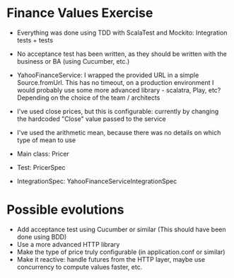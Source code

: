 Finance Values Exercise
=======================

- Everything was done using TDD with ScalaTest and Mockito: Integration tests + tests
- No acceptance test has been written, as they should be written with the business or BA (using Cucumber, etc.)
- YahooFinanceService: I wrapped the provided URL in a simple Source.fromUrl. This has no timeout, on a production environment I would probably use some more advanced library - scalatra, Play, etc? Depending on the choice of the team / architects
- I've used close prices, but this is configurable: currently by changing the hardcoded "Close" value passed to the service
- I've used the arithmetic mean, because there was no details on which type of mean to use

- Main class: Pricer
- Test: PricerSpec
- IntegrationSpec: YahooFinanceServiceIntegrationSpec


Possible evolutions
===================

- Add acceptance test using Cucumber or similar (This should have been done using BDD)
- Use a more advanced HTTP library
- Make the type of price truly configurable (in application.conf or similar)
- Make it reactive: handle futures from the HTTP layer, maybe use concurrency to compute values faster, etc.
